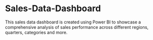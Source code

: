 # Sales-Data-Dashboard
This sales data dashboard is created using Power BI to showcase a comprehensive analysis of sales performance across different regions, quarters, categories and more.
